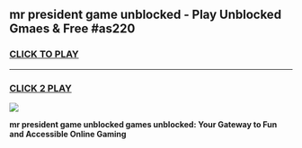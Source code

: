 
## mr president game unblocked - Play Unblocked Gmaes & Free #as220
<h3>
<a href="https://premium.freeplayer.one?title=mr_president_game_unblocked&ref=03M">CLICK TO PLAY</a></h3>
<hr>

<h3>
<a href="https://premium.freeplayer.one?title=mr_president_game_unblocked&ref=03M">CLICK 2 PLAY</a>
  
</h3>

<a href="https://premium.freeplayer.one?title=mr_president_game_unblocked&ref=03M"><img src="https://clearcache.store/games.png"></a>


**mr president game unblocked games unblocked: Your Gateway to Fun and Accessible Online Gaming**
